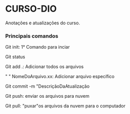# CURSO-DIO
 Anotações e atualizações do curso. 


###    Principais comandos

Git init: 1° Comando para inciar

Git status

Git add .: Adicionar todos os arquivos

"   " NomeDoArquivo.xx: Adicionar arquivo específico
 
Git commit -m "DescriçãoDaAtualização

Git push: enviar os arquivos para nuvem

Git pull: "puxar"os arquivos da nuvem para o computador 
